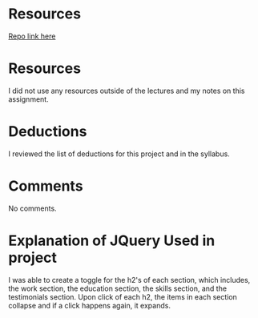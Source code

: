 # Resources
[Repo link here](https://github.com/lorruche/hw_jquery_gibbons_lori/branches)

# Resources
I did not use any resources outside of the lectures and my notes on this
assignment.

# Deductions
I reviewed the list of deductions for this project and in the syllabus.

# Comments
No comments.

# Explanation of JQuery Used in project
I was able to create a toggle for the h2's of each section, which includes, the
work section, the education section, the skills section, and the testimonials
section.  Upon click of each h2, the items in each section collapse and if a
click happens again, it expands.
